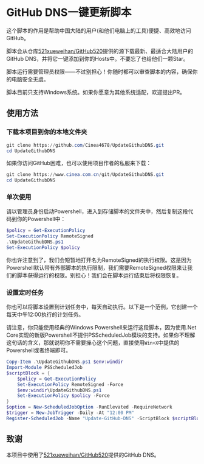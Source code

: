 # GitHub DNS一键更新脚本

这个脚本的作用是帮助中国大陆的用户(和他们电脑上的工具)便捷、高效地访问GitHub。

脚本会从仓库[521xueweihan/GitHub520](https://github.com/521xueweihan/GitHub520)提供的源下载最新、最适合大陆用户的GitHub DNS，并将它一键添加到你的Hosts中。不要忘了也给他们一颗Star。

脚本运行需要管理员权限——不过别担心！你随时都可以审查脚本的内容，确保你的电脑安全无虞。

脚本目前只支持Windows系统。如果你愿意为其他系统适配，欢迎提出PR。

## 使用方法

### 下载本项目到你的本地文件夹

```powershell
git clone https://github.com/Cinea4678/UpdateGithubDNS.git
cd UpdateGithubDNS
```

如果你访问GitHub困难，也可以使用项目作者的私服来下载：

```powershell
git clone https://www.cinea.com.cn/git/UpdateGithubDNS.git
cd UpdateGithubDNS
```

### 单次使用

请以管理员身份启动Powershell，进入到存储脚本的文件夹中，然后复制这段代码到你的Powershell中：

```powershell
$policy = Get-ExecutionPolicy
Set-ExecutionPolicy RemoteSigned
.\UpdateGithubDNS.ps1
Set-ExecutionPolicy $policy
```

你也许注意到了，我们会短暂地打开名为RemoteSigned的执行权限。这是因为Powershell默认带有外部脚本的执行限制，我们需要RemoteSigned权限来让我们的脚本获得运行的权限。别担心！我们会在脚本运行结束后将权限恢复。

### 设置定时任务

你也可以将脚本设置到计划任务中，每天自动执行。以下是一个范例，它创建一个每天中午12:00执行的计划任务。

请注意，你只能使用经典的Windows Powershell来运行这段脚本，因为使用.Net Core实现的新版Powershell不提供PSScheduledJob模块的支持。如果你不理解这句话的含义，那就说明你不需要操心这个问题，直接使用`Win+X`中提供的Powershell或者终端即可。

```powershell
Copy-Item .\UpdateGithubDNS.ps1 $env:windir
Import-Module PSScheduledJob
$scriptBlock = {
    $policy = Get-ExecutionPolicy
    Set-ExecutionPolicy RemoteSigned -Force
    $env:windir\UpdateGithubDNS.ps1
    Set-ExecutionPolicy $policy -Force
}
$option = New-ScheduledJobOption -RunElevated -RequireNetwork 
$trigger = New-JobTrigger -Daily -At "12:00 PM"
Register-ScheduledJob -Name "Update-GitHub-DNS" -ScriptBlock $scriptBlock -ScheduledJobOption $option -Trigger $trigger
```

## 致谢

本项目中使用了[521xueweihan/GitHub520](https://github.com/521xueweihan/GitHub520)提供的GitHub DNS。


